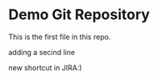 # Demo Git Repository

This is the first file in this repo.

adding a secind line

new shortcut in JIRA:)
